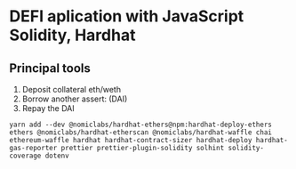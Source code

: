 # DEFI aplication with JavaScript Solidity, Hardhat 


## Principal tools
1. Deposit collateral eth/weth
2. Borrow another assert: (DAI)
3. Repay the DAI

``` yarn hardhat dependences
yarn add --dev @nomiclabs/hardhat-ethers@npm:hardhat-deploy-ethers ethers @nomiclabs/hardhat-etherscan @nomiclabs/hardhat-waffle chai ethereum-waffle hardhat hardhat-contract-sizer hardhat-deploy hardhat-gas-reporter prettier prettier-plugin-solidity solhint solidity-coverage dotenv
```